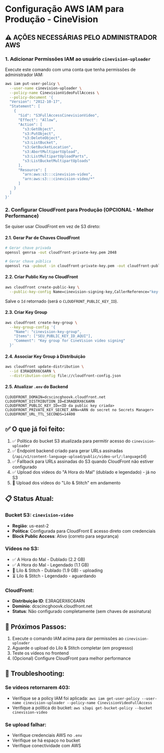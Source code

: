 # Configuração AWS IAM para Produção - CineVision

## ⚠️ AÇÕES NECESSÁRIAS PELO ADMINISTRADOR AWS

### 1. Adicionar Permissões IAM ao usuário `cinevision-uploader`

Execute este comando com uma conta que tenha permissões de administrador IAM:

```bash
aws iam put-user-policy \
  --user-name cinevision-uploader \
  --policy-name CinevisionVideoFullAccess \
  --policy-document '{
  "Version": "2012-10-17",
  "Statement": [
    {
      "Sid": "S3FullAccessCinevisionVideo",
      "Effect": "Allow",
      "Action": [
        "s3:GetObject",
        "s3:PutObject",
        "s3:DeleteObject",
        "s3:ListBucket",
        "s3:GetBucketLocation",
        "s3:AbortMultipartUpload",
        "s3:ListMultipartUploadParts",
        "s3:ListBucketMultipartUploads"
      ],
      "Resource": [
        "arn:aws:s3:::cinevision-video",
        "arn:aws:s3:::cinevision-video/*"
      ]
    }
  ]
}'
```

### 2. Configurar CloudFront para Produção (OPCIONAL - Melhor Performance)

Se quiser usar CloudFront em vez de S3 direto:

#### 2.1. Gerar Par de Chaves CloudFront

```bash
# Gerar chave privada
openssl genrsa -out cloudfront-private-key.pem 2048

# Gerar chave pública
openssl rsa -pubout -in cloudfront-private-key.pem -out cloudfront-public-key.pem
```

#### 2.2. Criar Public Key no CloudFront

```bash
aws cloudfront create-public-key \
  --public-key-config Name=cinevision-signing-key,CallerReference="key-$(date +%Y%m%d%H%M%S)",EncodedKey="$(cat cloudfront-public-key.pem)"
```

Salve o `Id` retornado (será o `CLOUDFRONT_PUBLIC_KEY_ID`).

#### 2.3. Criar Key Group

```bash
aws cloudfront create-key-group \
  --key-group-config '{
    "Name": "cinevision-key-group",
    "Items": ["SEU_PUBLIC_KEY_ID_AQUI"],
    "Comment": "Key group for CineVision video signing"
  }'
```

#### 2.4. Associar Key Group à Distribuição

```bash
aws cloudfront update-distribution \
  --id E3RAQERX6C6ARN \
  --distribution-config file://cloudfront-config.json
```

#### 2.5. Atualizar `.env` do Backend

```env
CLOUDFRONT_DOMAIN=dcscincghoovk.cloudfront.net
CLOUDFRONT_DISTRIBUTION_ID=E3RAQERX6C6ARN
CLOUDFRONT_PUBLIC_KEY_ID=<ID da public key criada>
CLOUDFRONT_PRIVATE_KEY_SECRET_ARN=<ARN do secret no Secrets Manager>
CLOUDFRONT_URL_TTL_SECONDS=14400
```

## ✅ O que já foi feito:

1. ✅ Política do bucket S3 atualizada para permitir acesso do `cinevision-uploader`
2. ✅ Endpoint backend criado para gerar URLs assinadas (`/api/v1/content-language-upload/public/video-url/:languageId`)
3. ✅ Fallback para URLs assinadas do S3 quando CloudFront não estiver configurado
4. ✅ Upload dos vídeos do "A Hora do Mal" (dublado e legendado) - já no S3
5. 🔄 Upload dos vídeos do "Lilo & Stitch" em andamento

## 📋 Status Atual:

### Bucket S3: `cinevision-video`
- **Região**: us-east-2
- **Política**: Configurada para CloudFront E acesso direto com credenciais
- **Block Public Access**: Ativo (correto para segurança)

### Vídeos no S3:
- ✅ A Hora do Mal - Dublado (2.2 GB)
- ✅ A Hora do Mal - Legendado (1.1 GB)
- 🔄 Lilo & Stitch - Dublado (1.9 GB) - uploading
- ⏳ Lilo & Stitch - Legendado - aguardando

### CloudFront:
- **Distribuição ID**: E3RAQERX6C6ARN
- **Domínio**: dcscincghoovk.cloudfront.net
- **Status**: Não configurado completamente (sem chaves de assinatura)

## 🚀 Próximos Passos:

1. Execute o comando IAM acima para dar permissões ao `cinevision-uploader`
2. Aguarde o upload do Lilo & Stitch completar (em progresso)
3. Teste os vídeos no frontend
4. (Opcional) Configure CloudFront para melhor performance

## 🔧 Troubleshooting:

### Se vídeos retornarem 403:
- Verifique se a policy IAM foi aplicada: `aws iam get-user-policy --user-name cinevision-uploader --policy-name CinevisionVideoFullAccess`
- Verifique a política do bucket: `aws s3api get-bucket-policy --bucket cinevision-video`

### Se upload falhar:
- Verifique credenciais AWS no `.env`
- Verifique se há espaço no bucket
- Verifique conectividade com AWS
